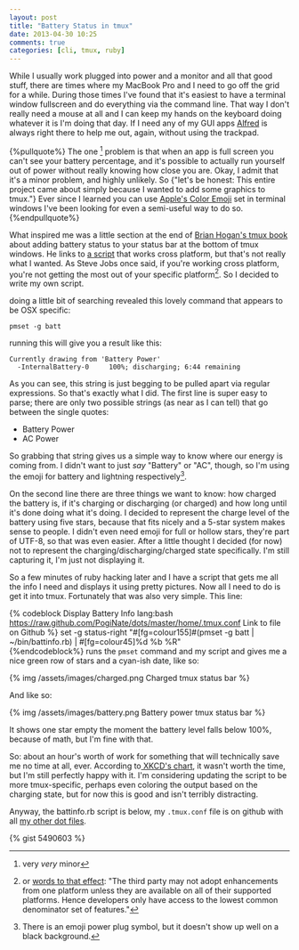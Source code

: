 ```yaml
---
layout: post
title: "Battery Status in tmux"
date: 2013-04-30 10:25
comments: true
categories: [cli, tmux, ruby] 
---
```


While I usually work plugged into power and a monitor and all that good stuff, there are times where my MacBook Pro and I need to go off the grid for a while. During those times I've found that it's easiest to have a terminal window fullscreen and do everything via the command line. That way I don't really need a mouse at all and I can keep my hands on the keyboard doing whatever it is I'm doing that day. If I need any of my GUI apps [Alfred](http://www.alfredapp.com/) is always right there to help me out, again, without using the trackpad. 

{%pullquote%}
The one [^minor] problem is that when an app is full screen you can't see your battery percentage, and it's possible to actually run yourself out of power without really knowing how close you are. Okay, I admit that it's a minor problem, and highly unlikely. So {"let's be honest: This entire project came about simply because I wanted to add some graphics to tmux."} Ever since I learned you can use [Apple's Color Emoji] set in terminal windows I've been looking for even a semi-useful way to do so. 
{%endpullquote%}

What inspired me was a little section at the end of [Brian Hogan's tmux book](http://pragprog.com/book/bhtmux/tmux) about adding battery status to your status bar at the bottom of tmux windows. He links to [a script](https://raw.github.com/richoH/dotfiles/master/bin/battery) that works cross platform, but that's not really what I wanted. As Steve Jobs once said, if you're working cross platform, you're not getting the most out of your specific platform[^kinda]. So I decided to write my own script.

doing a little bit of searching revealed this lovely command that appears to be OSX specific:

	pmset -g batt

running this will give you a result like this:

	Currently drawing from 'Battery Power'
	  -InternalBattery-0     100%; discharging; 6:44 remaining

As you can see, this string is just begging to be pulled apart via regular expressions. So that's exactly what I did. The first line is super easy to parse; there are only two possible strings (as near as I can tell) that go between the single quotes: 

- Battery Power
- AC Power

So grabbing that string gives us a simple way to know where our energy is coming from. I didn't want to just *say* "Battery" or "AC", though, so I'm using the emoji for battery and lightning respectively[^plug].

On the second line there are three things we want to know: how charged the battery is, if it's charging or discharging (or charged) and how long until it's done doing what it's doing. I decided to represent the charge level of the battery using five stars, because that fits nicely and a 5-star system makes sense to people. I didn't even need emoji for full or hollow stars, they're part of UTF-8, so that was even easier. After a little thought I decided (for now) not to represent the charging/discharging/charged state specifically. I'm still capturing it, I'm just not displaying it.

So a few minutes of ruby hacking later and I have a script that gets me all the info I need and displays it using pretty pictures. Now all I need to do is get it into tmux. Fortunately that was also very simple. This line: 

{% codeblock Display Battery Info lang:bash https://raw.github.com/PogiNate/dots/master/home/.tmux.conf Link to file on Github %}
set -g status-right "#[fg=colour155]#(pmset -g batt | ~/bin/battinfo.rb) | #[fg=colour45]%d %b %R"                                                          
{%endcodeblock%}
runs the `pmset` command and my script and gives me a nice green row of stars and a cyan-ish date, like so:

{% img /assets/images/charged.png Charged tmux status bar %}

And like so:

{% img /assets/images/battery.png Battery power tmux status bar %}

It shows one star empty the moment the battery level falls below 100%, because of math, but I'm fine with that.

So: about an hour's worth of work for something that will technically save me no time at all, ever. According to[ XKCD's chart](http://xkcd.com/1205/), it wasn't worth the time, but I'm still perfectly happy with it. I'm considering updating the script to be more tmux-specific, perhaps even coloring the output based on the charging state, but for now this is good and isn't terribly distracting.

Anyway, the battinfo.rb script is below, my `.tmux.conf` file is on github with all [my other dot files](https://github.com/PogiNate/dots).

{% gist 5490603 %}


[^minor]: very *very* minor

[^kinda]: or [words to that effect](http://www.apple.com/hotnews/thoughts-on-flash/): "The third party may not adopt enhancements from one platform unless they are available on all of their supported platforms. Hence developers only have access to the lowest common denominator set of features."

[^plug]: There is an emoji power plug symbol, but it doesn't show up well on a black background.

[Apple's Color Emoji]: https://en.wikipedia.org/wiki/Apple_Color_Emoji
